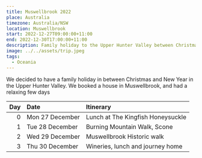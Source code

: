 ```yaml
---
title: Muswellbrook 2022
place: Australia
timezone: Australia/NSW
location: Muswellbrook
start: 2022-12-27T09:00:00+11:00
end: 2022-12-30T17:00:00+11:00
description: Family holiday to the Upper Hunter Valley between Christmas and New Year (27-30 December 2022).
image: ../../assets/trip.jpeg
tags:
  - Oceania
---
```

We decided to have a family holiday in between Christmas and New Year in the Upper Hunter Valley. We booked a house in Muswellbrook, and had a relaxing few days

| Day | Date | Itinerary |
| ---: | :---- | :--------- |
| 0 | Mon 27 December | Lunch at The Kingfish Honeysuckle |
| 1 | Tue 28 December | Burning Mountain Walk, Scone |
| 2 | Wed 29 December | Muswellbrook Historic walk |
| 3 | Thu 30 December | Wineries, lunch and journey home |
